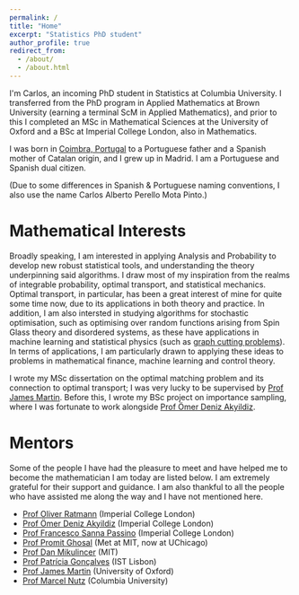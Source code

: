 ```yaml
---
permalink: /
title: "Home"
excerpt: "Statistics PhD student"
author_profile: true
redirect_from: 
  - /about/
  - /about.html
---
```


I'm Carlos, an incoming PhD student in Statistics at Columbia University. I transferred from the PhD program in Applied Mathematics at Brown University (earning a terminal ScM in Applied Mathematics), and prior to this I completed an MSc in Mathematical Sciences at the University of Oxford and a BSc at Imperial College London, also in Mathematics. 

I was born in [Coimbra, Portugal](https://en.wikipedia.org/wiki/Coimbra) to a Portuguese father and a Spanish mother of Catalan origin, and I grew up in Madrid. I am a Portuguese and Spanish dual citizen. 

(Due to some differences in Spanish & Portuguese naming conventions, I also use the name Carlos Alberto Perello Mota Pinto.)

Mathematical Interests
======
Broadly speaking, I am interested in applying Analysis and Probability to develop new robust statistical tools, and understanding the theory underpinning said algorithms. I draw most of my inspiration from the realms of integrable probability, optimal transport, and statistical mechanics. Optimal transport, in particular, has been a great interest of mine for quite some time now, due to its applications in both theory and practice. In addition, I am also intersted in studying algorithms for stochastic optimisation, such as optimising over random functions arising from Spin Glass theory and disordered systems, as these have applications in machine learning and statistical physics (such as [graph cutting problems](https://pagesperso.g-scop.grenoble-inp.fr/~seboa/sebo_files/papers/phys97optcuts.pdf)). In terms of applications, I am particularly drawn to applying these ideas to problems in mathematical finance, machine learning and control theory.

I wrote my MSc dissertation on the optimal matching problem and its connection to optimal transport; I was very lucky to be supervised by [Prof James Martin](https://www.stats.ox.ac.uk/~martin/). Before this, I wrote my BSc project on importance sampling, where I was fortunate to work alongside [Prof Ömer Deniz Akyildiz](https://akyildiz.me/).

Mentors
======
Some of the people I have had the pleasure to meet and have helped me to become the mathematician I am today are listed below. I am extremely grateful for their support and guidance. I am also thankful to all the people who have assisted me along the way and I have not mentioned here.

- [Prof Oliver Ratmann](https://www.imperial.ac.uk/people/o.ratmann) (Imperial College London)
- [Prof Ömer Deniz Akyildiz](https://akyildiz.me/) (Imperial College London)
- [Prof Francesco Sanna Passino](https://fraspass.github.io/) (Imperial College London)
- [Prof Promit Ghosal](https://www.promit-ghosal.com/) (Met at MIT, now at UChicago)
- [Prof Dan Mikulincer](https://www.wisdom.weizmann.ac.il/~danmi/) (MIT)
- [Prof Patrícia Gonçalves](https://patriciamath.wixsite.com/patricia) (IST Lisbon)
- [Prof James Martin](https://www.stats.ox.ac.uk/~martin/) (University of Oxford)
- [Prof Marcel Nutz](https://www.marcelnutz.com) (Columbia University)